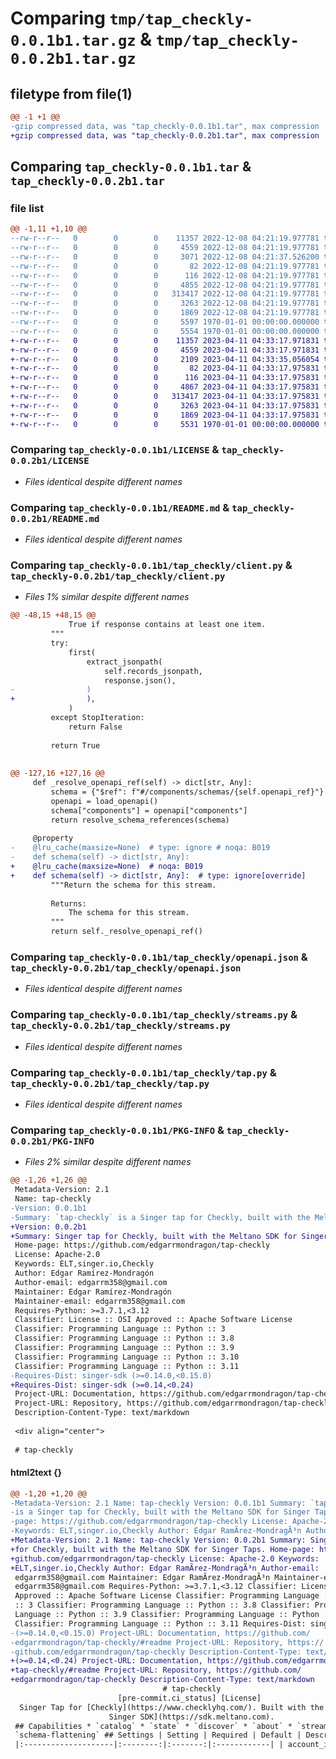 # Comparing `tmp/tap_checkly-0.0.1b1.tar.gz` & `tmp/tap_checkly-0.0.2b1.tar.gz`

## filetype from file(1)

```diff
@@ -1 +1 @@
-gzip compressed data, was "tap_checkly-0.0.1b1.tar", max compression
+gzip compressed data, was "tap_checkly-0.0.2b1.tar", max compression
```

## Comparing `tap_checkly-0.0.1b1.tar` & `tap_checkly-0.0.2b1.tar`

### file list

```diff
@@ -1,11 +1,10 @@
--rw-r--r--   0        0        0    11357 2022-12-08 04:21:19.977781 tap_checkly-0.0.1b1/LICENSE
--rw-r--r--   0        0        0     4559 2022-12-08 04:21:19.977781 tap_checkly-0.0.1b1/README.md
--rw-r--r--   0        0        0     3071 2022-12-08 04:21:37.526200 tap_checkly-0.0.1b1/pyproject.toml
--rw-r--r--   0        0        0       82 2022-12-08 04:21:19.977781 tap_checkly-0.0.1b1/tap_checkly/__init__.py
--rw-r--r--   0        0        0      116 2022-12-08 04:21:19.977781 tap_checkly-0.0.1b1/tap_checkly/__main__.py
--rw-r--r--   0        0        0     4855 2022-12-08 04:21:19.977781 tap_checkly-0.0.1b1/tap_checkly/client.py
--rw-r--r--   0        0        0   313417 2022-12-08 04:21:19.977781 tap_checkly-0.0.1b1/tap_checkly/openapi.json
--rw-r--r--   0        0        0     3263 2022-12-08 04:21:19.977781 tap_checkly-0.0.1b1/tap_checkly/streams.py
--rw-r--r--   0        0        0     1869 2022-12-08 04:21:19.977781 tap_checkly-0.0.1b1/tap_checkly/tap.py
--rw-r--r--   0        0        0     5597 1970-01-01 00:00:00.000000 tap_checkly-0.0.1b1/setup.py
--rw-r--r--   0        0        0     5554 1970-01-01 00:00:00.000000 tap_checkly-0.0.1b1/PKG-INFO
+-rw-r--r--   0        0        0    11357 2023-04-11 04:33:17.971831 tap_checkly-0.0.2b1/LICENSE
+-rw-r--r--   0        0        0     4559 2023-04-11 04:33:17.971831 tap_checkly-0.0.2b1/README.md
+-rw-r--r--   0        0        0     2109 2023-04-11 04:33:35.056054 tap_checkly-0.0.2b1/pyproject.toml
+-rw-r--r--   0        0        0       82 2023-04-11 04:33:17.975831 tap_checkly-0.0.2b1/tap_checkly/__init__.py
+-rw-r--r--   0        0        0      116 2023-04-11 04:33:17.975831 tap_checkly-0.0.2b1/tap_checkly/__main__.py
+-rw-r--r--   0        0        0     4867 2023-04-11 04:33:17.975831 tap_checkly-0.0.2b1/tap_checkly/client.py
+-rw-r--r--   0        0        0   313417 2023-04-11 04:33:17.975831 tap_checkly-0.0.2b1/tap_checkly/openapi.json
+-rw-r--r--   0        0        0     3263 2023-04-11 04:33:17.975831 tap_checkly-0.0.2b1/tap_checkly/streams.py
+-rw-r--r--   0        0        0     1869 2023-04-11 04:33:17.975831 tap_checkly-0.0.2b1/tap_checkly/tap.py
+-rw-r--r--   0        0        0     5531 1970-01-01 00:00:00.000000 tap_checkly-0.0.2b1/PKG-INFO
```

### Comparing `tap_checkly-0.0.1b1/LICENSE` & `tap_checkly-0.0.2b1/LICENSE`

 * *Files identical despite different names*

### Comparing `tap_checkly-0.0.1b1/README.md` & `tap_checkly-0.0.2b1/README.md`

 * *Files identical despite different names*

### Comparing `tap_checkly-0.0.1b1/tap_checkly/client.py` & `tap_checkly-0.0.2b1/tap_checkly/client.py`

 * *Files 1% similar despite different names*

```diff
@@ -48,15 +48,15 @@
             True if response contains at least one item.
         """
         try:
             first(
                 extract_jsonpath(
                     self.records_jsonpath,
                     response.json(),
-                )
+                ),
             )
         except StopIteration:
             return False
 
         return True
 
 
@@ -127,16 +127,16 @@
     def _resolve_openapi_ref(self) -> dict[str, Any]:
         schema = {"$ref": f"#/components/schemas/{self.openapi_ref}"}
         openapi = load_openapi()
         schema["components"] = openapi["components"]
         return resolve_schema_references(schema)
 
     @property
-    @lru_cache(maxsize=None)  # type: ignore # noqa: B019
-    def schema(self) -> dict[str, Any]:
+    @lru_cache(maxsize=None)  # noqa: B019
+    def schema(self) -> dict[str, Any]:  # type: ignore[override]
         """Return the schema for this stream.
 
         Returns:
             The schema for this stream.
         """
         return self._resolve_openapi_ref()
```

### Comparing `tap_checkly-0.0.1b1/tap_checkly/openapi.json` & `tap_checkly-0.0.2b1/tap_checkly/openapi.json`

 * *Files identical despite different names*

### Comparing `tap_checkly-0.0.1b1/tap_checkly/streams.py` & `tap_checkly-0.0.2b1/tap_checkly/streams.py`

 * *Files identical despite different names*

### Comparing `tap_checkly-0.0.1b1/tap_checkly/tap.py` & `tap_checkly-0.0.2b1/tap_checkly/tap.py`

 * *Files identical despite different names*

### Comparing `tap_checkly-0.0.1b1/PKG-INFO` & `tap_checkly-0.0.2b1/PKG-INFO`

 * *Files 2% similar despite different names*

```diff
@@ -1,26 +1,26 @@
 Metadata-Version: 2.1
 Name: tap-checkly
-Version: 0.0.1b1
-Summary: `tap-checkly` is a Singer tap for Checkly, built with the Meltano SDK for Singer Taps.
+Version: 0.0.2b1
+Summary: Singer tap for Checkly, built with the Meltano SDK for Singer Taps.
 Home-page: https://github.com/edgarrmondragon/tap-checkly
 License: Apache-2.0
 Keywords: ELT,singer.io,Checkly
 Author: Edgar Ramírez-Mondragón
 Author-email: edgarrm358@gmail.com
 Maintainer: Edgar Ramírez-Mondragón
 Maintainer-email: edgarrm358@gmail.com
 Requires-Python: >=3.7.1,<3.12
 Classifier: License :: OSI Approved :: Apache Software License
 Classifier: Programming Language :: Python :: 3
 Classifier: Programming Language :: Python :: 3.8
 Classifier: Programming Language :: Python :: 3.9
 Classifier: Programming Language :: Python :: 3.10
 Classifier: Programming Language :: Python :: 3.11
-Requires-Dist: singer-sdk (>=0.14.0,<0.15.0)
+Requires-Dist: singer-sdk (>=0.14,<0.24)
 Project-URL: Documentation, https://github.com/edgarrmondragon/tap-checkly/#readme
 Project-URL: Repository, https://github.com/edgarrmondragon/tap-checkly
 Description-Content-Type: text/markdown
 
 <div align="center">
 
 # tap-checkly
```

#### html2text {}

```diff
@@ -1,20 +1,20 @@
-Metadata-Version: 2.1 Name: tap-checkly Version: 0.0.1b1 Summary: `tap-checkly`
-is a Singer tap for Checkly, built with the Meltano SDK for Singer Taps. Home-
-page: https://github.com/edgarrmondragon/tap-checkly License: Apache-2.0
-Keywords: ELT,singer.io,Checkly Author: Edgar RamÃ­rez-MondragÃ³n Author-email:
+Metadata-Version: 2.1 Name: tap-checkly Version: 0.0.2b1 Summary: Singer tap
+for Checkly, built with the Meltano SDK for Singer Taps. Home-page: https://
+github.com/edgarrmondragon/tap-checkly License: Apache-2.0 Keywords:
+ELT,singer.io,Checkly Author: Edgar RamÃ­rez-MondragÃ³n Author-email:
 edgarrm358@gmail.com Maintainer: Edgar RamÃ­rez-MondragÃ³n Maintainer-email:
 edgarrm358@gmail.com Requires-Python: >=3.7.1,<3.12 Classifier: License :: OSI
 Approved :: Apache Software License Classifier: Programming Language :: Python
 :: 3 Classifier: Programming Language :: Python :: 3.8 Classifier: Programming
 Language :: Python :: 3.9 Classifier: Programming Language :: Python :: 3.10
 Classifier: Programming Language :: Python :: 3.11 Requires-Dist: singer-sdk
-(>=0.14.0,<0.15.0) Project-URL: Documentation, https://github.com/
-edgarrmondragon/tap-checkly/#readme Project-URL: Repository, https://
-github.com/edgarrmondragon/tap-checkly Description-Content-Type: text/markdown
+(>=0.14,<0.24) Project-URL: Documentation, https://github.com/edgarrmondragon/
+tap-checkly/#readme Project-URL: Repository, https://github.com/
+edgarrmondragon/tap-checkly Description-Content-Type: text/markdown
                                  # tap-checkly
                        [pre-commit.ci_status] [License]
  Singer Tap for [Checkly](https://www.checklyhq.com/). Built with the [Meltano
                      Singer SDK](https://sdk.meltano.com).
 ## Capabilities * `catalog` * `state` * `discover` * `about` * `stream-maps` *
 `schema-flattening` ## Settings | Setting | Required | Default | Description |
 |:--------------------|:--------:|:-------:|:------------| | account_id | True
```

